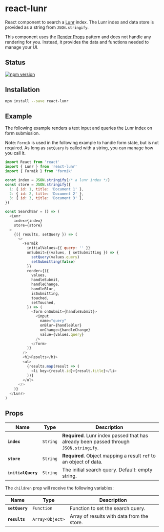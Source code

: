 # react-lunr

React component to search a [Lunr][lunr] index. The Lunr index and data store
is provided as a string from `JSON.stringify`.

This component uses the [Render Props][render-props] pattern and does not
handle any rendering for you. Instead, it provides the data and functions
needed to manage your UI.

## Status

[![npm version](https://badge.fury.io/js/react-lunr.svg)](http://badge.fury.io/js/react-lunr)

## Installation

```sh
npm install --save react-lunr
```

## Example

The following example renders a text input and queries the Lunr index on form
submission.

Note: `Formik` is used in the following example to handle form state, but is
not required. As long as `setQuery` is called with a string, you can manage how
you call it.

```js
import React from 'react'
import { Lunr } from 'react-lunr'
import { Formik } from 'formik'

const index = JSON.stringify(/* a lunr index */)
const store = JSON.stringify({
  1: { id: 1, title: 'Document 1' },
  2: { id: 2, title: 'Document 2' },
  3: { id: 3, title: 'Document 3' },
})

const SearchBar = () => (
  <Lunr
    index={index}
    store={store}
  >
    {({ results, setQuery }) => (
      <>
        <Formik
          initialValues={{ query: '' }}
          onSubmit={(values, { setSubmitting }) => {
            setQuery(values.query)
            setSubmitting(false)
          }}
          render={({
            values,
            handleSubmit,
            handleChange,
            handleBlur,
            isSubmitting,
            touched,
            setTouched,
          }) => (
            <form onSubmit={handleSubmit}>
              <input
                name="query"
                onBlur={handleBlur}
                onChange={handleChange}
                value={values.query}
              />
            </form>
          )}
        />
        <h1>Results</h1>
        <ul>
          {results.map(result => (
            <li key={result.id}>{result.title}</li>
          ))}
        </ul>
      </>
    )}
  </Lunr>
)
```

## Props

| Name               | Type     | Description                                                                            |
| ------------------ | -------- | -------------------------------------------------------------------------------------- |
| **`index`**        | `String` | **Required**. Lunr index passed that has already been passed through `JSON.stringify`. |
| **`store`**        | `String` | **Required**. Object mapping a result `ref` to an object of data.                      |
| **`initialQuery`** | `String` | The initial search query. Default: empty string.                                       |

The `children` prop will receive the following variables:

| Name           | Type            | Description                                |
| -------------- | --------------- | ------------------------------------------ |
| **`setQuery`** | `Function`      | Function to set the search query.          |
| **`results`**  | `Array<Object>` | Array of results with data from the store. |

[lunr]: https://lunrjs.com/
[render-props]: https://reactjs.org/docs/render-props.html
